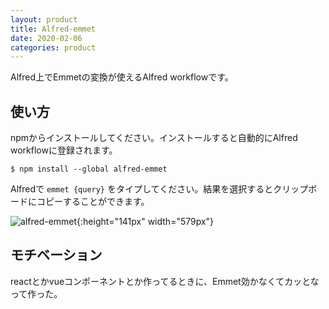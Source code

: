```yaml
---
layout: product
title: Alfred-emmet
date: 2020-02-06
categories: product
---
```


Alfred上でEmmetの変換が使えるAlfred workflowです。

## 使い方

npmからインストールしてください。インストールすると自動的にAlfred workflowに登録されます。

```
$ npm install --global alfred-emmet
```

Alfredで `emmet {query}` をタイプしてください。結果を選択するとクリップボードにコピーすることができます。

![alfred-emmet]({{site.baseurl}}/images/products/alfred-emmet.png){:height="141px" width="579px"}


## モチベーション

reactとかvueコンポーネントとか作ってるときに、Emmet効かなくてカッとなって作った。


